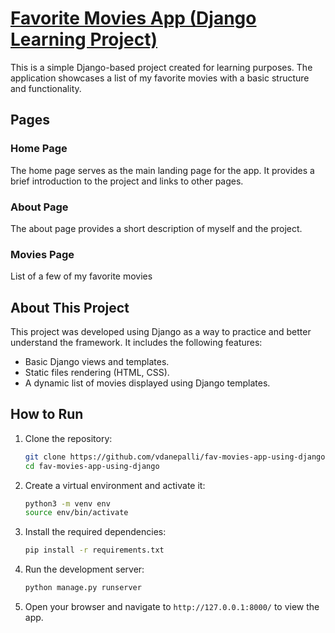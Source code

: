 # [Favorite Movies App (Django Learning Project)](https://fav-movies-app-using-django.onrender.com/)

This is a simple Django-based project created for learning purposes. The application showcases a list of my favorite movies with a basic structure and functionality.

## Pages

### Home Page
The home page serves as the main landing page for the app. It provides a brief introduction to the project and links to other pages.

### About Page
The about page provides a short description of myself and the project.

### Movies Page
List of a few of my favorite movies

## About This Project

This project was developed using Django as a way to practice and better understand the framework. It includes the following features:
- Basic Django views and templates.
- Static files rendering (HTML, CSS).
- A dynamic list of movies displayed using Django templates.

## How to Run

1. Clone the repository:
   ```bash
   git clone https://github.com/vdanepalli/fav-movies-app-using-django.git
   cd fav-movies-app-using-django
   ```
2. Create a virtual environment and activate it:
   ```bash
   python3 -m venv env
   source env/bin/activate
   ```
3. Install the required dependencies:
   ```bash
   pip install -r requirements.txt
   ```
4. Run the development server:
   ```bash
   python manage.py runserver
   ```
5. Open your browser and navigate to `http://127.0.0.1:8000/` to view the app.

